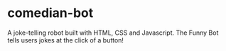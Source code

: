 # comedian-bot
A joke-telling robot built with HTML, CSS and Javascript. The Funny Bot tells users jokes at the click of a button!
